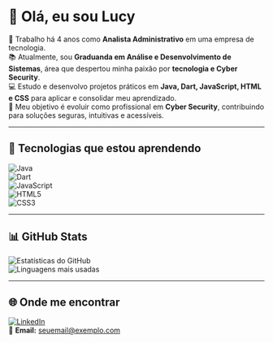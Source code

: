 # 👋 Olá, eu sou Lucy

💼 Trabalho há 4 anos como **Analista Administrativo** em uma empresa de tecnologia.  
📚 Atualmente, sou **Graduanda em Análise e Desenvolvimento de Sistemas**, área que despertou minha paixão por **tecnologia e Cyber Security**.  
💻 Estudo e desenvolvo projetos práticos em **Java, Dart, JavaScript, HTML e CSS** para aplicar e consolidar meu aprendizado.  
🚀 Meu objetivo é evoluir como profissional em **Cyber Security**, contribuindo para soluções seguras, intuitivas e acessíveis.  

---

## 🚀 Tecnologias que estou aprendendo
![Java](https://img.shields.io/badge/Java-ED8B00?style=for-the-badge&logo=openjdk&logoColor=white)  
![Dart](https://img.shields.io/badge/Dart-0175C2?style=for-the-badge&logo=dart&logoColor=white)  
![JavaScript](https://img.shields.io/badge/JavaScript-F7DF1E?style=for-the-badge&logo=javascript&logoColor=black)  
![HTML5](https://img.shields.io/badge/HTML5-E34F26?style=for-the-badge&logo=html5&logoColor=white)  
![CSS3](https://img.shields.io/badge/CSS3-1572B6?style=for-the-badge&logo=css3&logoColor=white)  

---

## 📊 GitHub Stats
![Estatísticas do GitHub](https://github-readme-stats.vercel.app/api?username=SEU-USUARIO&show_icons=true&theme=tokyonight)  
![Linguagens mais usadas](https://github-readme-stats.vercel.app/api/top-langs/?username=SEU-USUARIO&layout=compact&theme=tokyonight)

---

## 🌐 Onde me encontrar
[![LinkedIn](https://img.shields.io/badge/LinkedIn-0A66C2?style=for-the-badge&logo=linkedin&logoColor=white)](https://www.linkedin.com/in/lucineia-santos-916863244/)  
📧 **Email:** seuemail@exemplo.com
